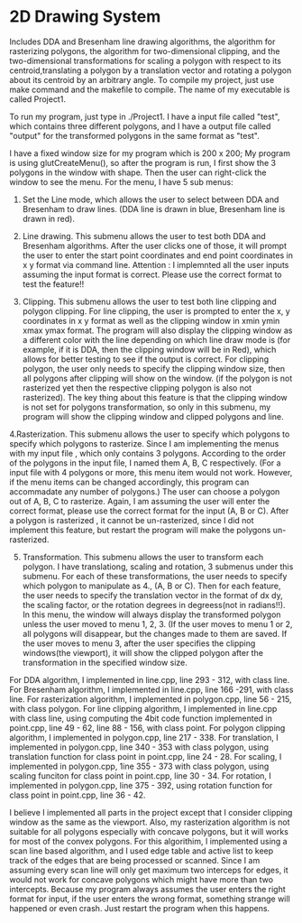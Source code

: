 # 2D Drawing System
Includes DDA and Bresenham line drawing algorithms, the algorithm for rasterizing polygons, the algorithm for two-dimensional clipping, and the two-dimensional transformations for scaling a polygon with respect to its centroid,translating a polygon by a translation vector and rotating a polygon about its centroid by an arbitrary angle.
To compile my project, just use make command and the makefile to compile. The name of my executable is called Project1.

To run my program, just type in ./Project1. I have a input file called "test", which contains three different polygons, 
and I have a output file called "output" for the transformed polygons in the same format as "test".

I have a fixed window size for my program which is 200 x 200;
My program is using glutCreateMenu(), so after the program is run, I first show the 3 polygons in the window with shape.
Then the user can right-click the window to see the menu. For the menu, I have 5 sub menus: 

1. Set the Line mode, which 
allows the user to select between DDA and Bresenham to draw lines. (DDA line is drawn in blue, Bresenham line is drawn in red).

2. Line drawing. This submenu allows the user to test both DDA and Bresenham algorithms. After the user clicks one of those,
it will prompt the user to enter the start point coordinates and end point coordinates in x y format via command line.
Attention : I implemnted all the user inputs assuming the input format is correct. Please use the correct format to test the feature!!

3. Clipping. This submenu allows the user to test both line clipping and polygon clipping. For line clipping, the user is prompted to enter the
x, y coordinates in x y format as well as the clipping window in xmin ymin xmax ymax format. The program will also display the clipping window as a
different color with the line depending on which line draw mode is (for example, if it is DDA, then the clipping window will be in Red), which allows
for better testing to see if the output is correct. For clipping polygon, the user only needs to specify the clipping window size, then all polygons after 
clipping will show on the window. (if the polygon is not rasterized yet then the respective clipping polygon is also not rasterized). The key thing about 
this feature is that the clipping window is not set for polygons transformation, so only in this submenu, my program will show the clipping window and 
clipped polygons and line.

4.Rasterization. This submenu allows the user to specify which polygons to specify which polygons to rasterize. Since I am implementing the menus with my input file
, which only contains 3 polygons. According to the order of the polygons in the input file, I named them A, B, C respectively. (For a input file with 4 polygons or more, 
this menu item would not work. However, if the menu items can be changed accordingly, this program can accommadate any number of polygons.) The user can choose a polygon 
out of A, B, C to rasterize. Again, I am assuming the user will enter the correct format, please use the correct format for the input (A, B or C). After a polygon is rasterized
, it cannot be un-rasterized, since I did not implement this feature, but restart the program will make the polygons un-rasterized.

5. Transformation. This submenu allows the user to transform each polygon. I have translationg, scaling and rotation, 3 submenus under this submenu. For each of these transformations,
the user needs to specify which polygon to manipulate as 4., (A, B or C). Then for each feature, the user needs to specify the translation vector in the format of dx dy, 
the scaling factor, or the rotation degrees in degreess(not in radians!!). In this menu, the window will always display the transformed polygon unless the user moved to menu 1,
2, 3. (If the user moves to menu 1 or 2, all polygons will disappear, but the changes made to them are saved. If the user moves to menu 3, after the user specifies the clipping
windows(the viewport), it will show the clipped polygon after the transformation in the specified window size.


For DDA algorithm, I implemented in line.cpp, line 293 - 312, with class line.
For Bresenham algorithm, I implemented in line.cpp, line 166 -291, with class line.
For rasterization algorithm, I implemented in polygon.cpp, line 56 - 215, with class polygon.
For line clipping algorithm, I implemented in line.cpp with class line, using computing the 4bit code function implemented in point.cpp, 
line 49 - 62, line 88 - 156, with class point.
For polygon clipping algorithm, I implemented in polygon.cpp, line 217 - 338. 
For translation, I implemented in polygon.cpp, line 340 - 353 with class polygon, using translation function for class point in point.cpp, line 24 - 28.
For scaling, I implemented in polygon.cpp, 1ine 355 - 373 with class polygon, using scaling funciton for class point in point.cpp, line 30 - 34.
For rotation, I implemented in polygon.cpp, line 375 - 392, using rotation function for class point in point.cpp, line 36 - 42.

I believe I implemented all parts in the project except that I consider clipping window as the same as the viewport. Also, my rasterization algorithm is
not suitable for all polygons especially with concave polygons, but it will works for most of the convex polygons. For this algorithim, I implemented using
a scan line based algorithm, and I used edge table and active list to keep track of the edges that are being processed or scanned. Since I am assuming every
scan line will only get maximum two interceps for edges, it would not work for concave polygons which might have more than two intercepts. Because my program
always assumes the user enters the right format for input, if the user enters the wrong format, something strange will happened or even crash. Just restart the 
program when this happens.
